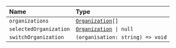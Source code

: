 | Name                   | Type                                                           |
| :--------------------- | :------------------------------------------------------------- |
| `organizations`        | <code>[Organization](../Types/Organization)[]</code>           |
| `selectedOrganization` | <code>[Organization](../Types/Organization) &#124; null</code> |
| `switchOrganization`   | `(organisation: string) => void`                               |
